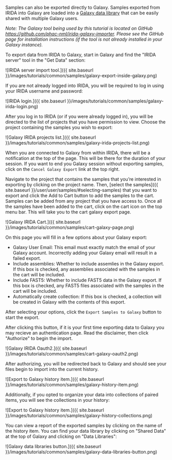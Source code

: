 Samples can also be exported directly to Galaxy. Samples exported from IRIDA into Galaxy are loaded into a [Galaxy data library](https://galaxyproject.org/data-libraries/) that can be easily shared with multiple Galaxy users.

*Note: The Galaxy tool being used by this tutorial is located on GitHub <https://github.com/phac-nml/irida-galaxy-importer>. Please see the GitHub page for installation instructions (if the tool is not already installed in your Galaxy instance).*

To export data from IRIDA to Galaxy, start in Galaxy and find the "IRIDA server" tool in the "Get Data" section:

![IRIDA server import tool.]({{ site.baseurl }}/images/tutorials/common/samples/galaxy-export-inside-galaxy.png)

If you are not already logged into IRIDA, you will be required to log in using your IRIDA username and password:

![IRIDA login.]({{ site.baseurl }}/images/tutorials/common/samples/galaxy-irida-login.png)

After you log in to IRIDA (or if you were already logged in), you will be directed to the list of projects that you have permission to view. Choose the project containing the samples you wish to export:

![Galaxy IRIDA projects list.]({{ site.baseurl }}/images/tutorials/common/samples/galaxy-irida-projects-list.png)

When you are connected to Galaxy from within IRIDA, there will be a notification at the top of the page. This will be there for the duration of your session. If you want to end you Galaxy session without exporting samples, click on the `Cancel Galaxy Export` link at the top right.

Navigate to the project that contains the samples that you’re interested in exporting by clicking on the project name. Then, [select the samples]({{ site.baseurl }}/user/user/samples/#selecting-samples) that you want to export and click the Add to Cart button to add the samples to the cart. Samples can be added from any project that you have access to. Once all the samples have been added to the cart, click on the cart icon on the top menu bar. This will take you to the cart galaxy export page.  

![Galaxy IRIDA Cart.]({{ site.baseurl }}/images/tutorials/common/samples/cart-galaxy-page.png)

On this page you will fill in a few options about your Galaxy export:
* Galaxy User Email: This email must exactly match the email of your Galaxy account.  Incorrectly adding your Galaxy email will result in a failed export.
* Include assemblies: Whether to include assemlies in the Galaxy export.  If this box is checked, any assemblies associated with the samples in the cart will be included.
* Include FAST5: Whether to include FAST5 data in the Galaxy export.  If this box is checked, any FAST5 files associated with the samples in the cart will be included.
* Automatically create collection: If this box is checked, a collection will be created in Galaxy with the contents of this export.

After selecting your options, click the `Export Samples to Galaxy` button to start the export.

After clicking this button, if it is your first time exporting data to Galaxy you may recieve an authentication page.  Read the disclaimer, then click  "Authorize" to begin the import.

![Galaxy IRIDA Oauth2.]({{ site.baseurl }}/images/tutorials/common/samples/cart-galaxy-oauth2.png)

After authorizing, you will be redirected back to Galaxy and should see your files begin to import into the current history.

![Export to Galaxy history item.]({{ site.baseurl }}/images/tutorials/common/samples/galaxy-history-item.png)

Additionally, if you opted to organize your data into collections of paired items, you will see the collections in your history:

![Export to Galaxy history item.]({{ site.baseurl }}/images/tutorials/common/samples/galaxy-history-collections.png)

You can view a report of the exported samples by clicking on the name of the history item. You can find your data library by clicking on "Shared Data" at the top of Galaxy and clicking on "Data Libraries":

![Galaxy data libraries button.]({{ site.baseurl }}/images/tutorials/common/samples/galaxy-data-libraries-button.png)

